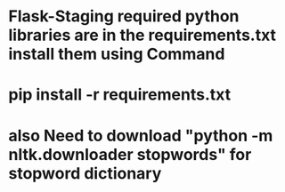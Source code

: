# Flask-Staging required python libraries are in the requirements.txt install them using Command
# pip install -r requirements.txt
# also Need to download "python -m nltk.downloader stopwords" for stopword dictionary
